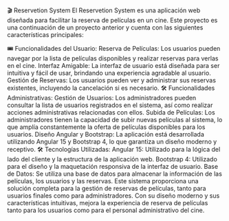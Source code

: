 🎬 Reservetion System
El Reservetion System es una aplicación web diseñada para facilitar la reserva de películas en un cine. Este proyecto es una continuación de un proyecto anterior y cuenta con las siguientes características principales:

🎟️ Funcionalidades del Usuario:
Reserva de Películas: Los usuarios pueden navegar por la lista de películas disponibles y realizar reservas para verlas en el cine.
Interfaz Amigable: La interfaz de usuario está diseñada para ser intuitiva y fácil de usar, brindando una experiencia agradable al usuario.
Gestión de Reservas: Los usuarios pueden ver y administrar sus reservas existentes, incluyendo la cancelación si es necesario.
🛠️ Funcionalidades Administrativas:
Gestión de Usuarios: Los administradores pueden consultar la lista de usuarios registrados en el sistema, así como realizar acciones administrativas relacionadas con ellos.
Subida de Películas: Los administradores tienen la capacidad de subir nuevas películas al sistema, lo que amplía constantemente la oferta de películas disponibles para los usuarios.
Diseño Angular y Bootstrap: La aplicación está desarrollada utilizando Angular 15 y Bootstrap 4, lo que garantiza un diseño moderno y receptivo.
🛠️ Tecnologías Utilizadas:
Angular 15: Utilizado para la lógica del lado del cliente y la estructura de la aplicación web.
Bootstrap 4: Utilizado para el diseño y la maquetación responsiva de la interfaz de usuario.
Base de Datos: Se utiliza una base de datos para almacenar la información de las películas, los usuarios y las reservas.
Este sistema proporciona una solución completa para la gestión de reservas de películas, tanto para usuarios finales como para administradores. Con su diseño moderno y sus características intuitivas, mejora la experiencia de reserva de películas tanto para los usuarios como para el personal administrativo del cine.
